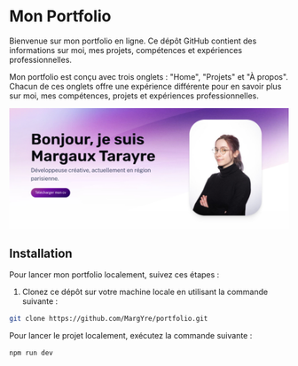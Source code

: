 # Mon Portfolio

Bienvenue sur mon portfolio en ligne. Ce dépôt GitHub contient des informations sur moi, mes projets, compétences et expériences professionnelles.

Mon portfolio est conçu avec trois onglets : "Home", "Projets" et "À propos". Chacun de ces onglets offre une expérience différente pour en savoir plus sur moi, mes compétences, projets et expériences professionnelles.

![Texte alternatif de l'image](/public/assets/screen-porfolip-home-top.png)

## Installation

Pour lancer mon portfolio localement, suivez ces étapes :

1. Clonez ce dépôt sur votre machine locale en utilisant la commande suivante :

```bash
git clone https://github.com/MargYre/portfolio.git
```
Pour lancer le projet localement, exécutez la commande suivante :
```bash
npm run dev
```